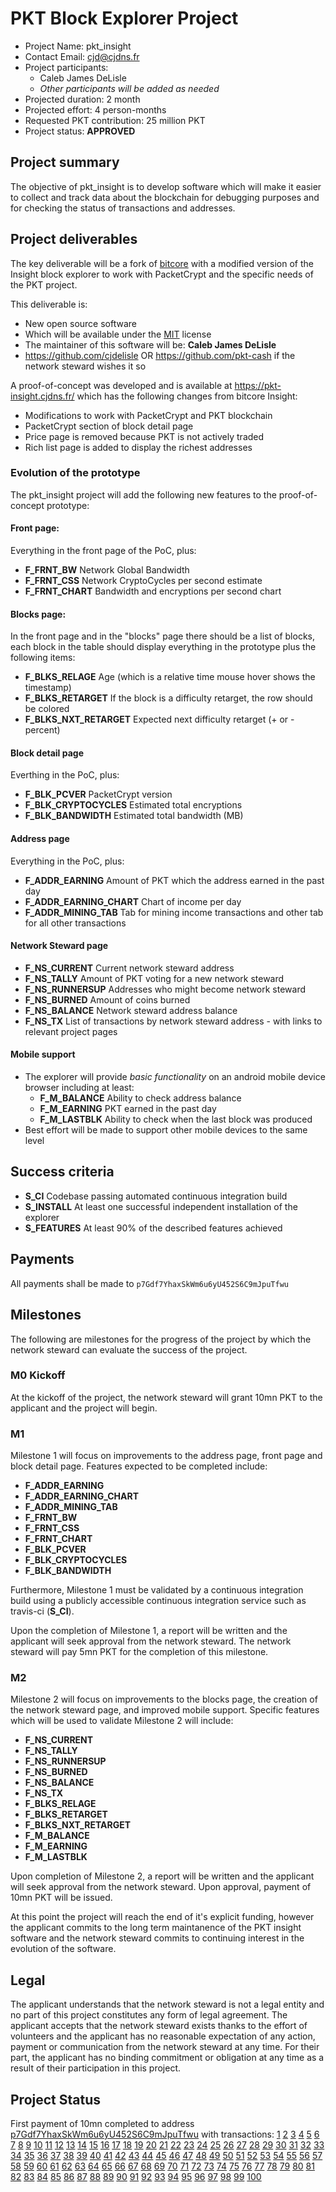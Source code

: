 # PKT Block Explorer Project

* Project Name: pkt_insight
* Contact Email: cjd@cjdns.fr
* Project participants:
  * Caleb James DeLisle
  * *Other participants will be added as needed*
* Projected duration: 2 month
* Projected effort: 4 person-months
* Requested PKT contribution: 25 million PKT
* Project status: **APPROVED**

## Project summary
The objective of pkt_insight is to develop software which will make it easier to collect and track data about the blockchain for debugging purposes and for checking the status of transactions and addresses.

## Project deliverables

The key deliverable will be a fork of [bitcore](https://github.com/bitpay/bitcore/) with a modified version of the Insight block explorer to work with PacketCrypt and the specific needs of the PKT project.

This deliverable is:
* New open source software
* Which will be available under the [MIT](https://spdx.org/licenses/MIT.html) license
* The maintainer of this software will be: **Caleb James DeLisle**
* https://github.com/cjdelisle OR https://github.com/pkt-cash if the network steward wishes it so

A proof-of-concept was developed and is available at https://pkt-insight.cjdns.fr/ which has the following changes from bitcore Insight:
* Modifications to work with PacketCrypt and PKT blockchain
* PacketCrypt section of block detail page
* Price page is removed because PKT is not actively traded
* Rich list page is added to display the richest addresses

### Evolution of the prototype

The pkt_insight project will add the following new features to the proof-of-concept prototype:

#### Front page:
Everything in the front page of the PoC, plus:
* **F_FRNT_BW** Network Global Bandwidth
* **F_FRNT_CSS** Network CryptoCycles per second estimate
* **F_FRNT_CHART** Bandwidth and encryptions per second chart

#### Blocks page:
In the front page and in the "blocks" page there should be a list of blocks, each block in the table should display everything in the prototype plus the following items:
* **F_BLKS_RELAGE** Age (which is a relative time mouse hover shows the timestamp)
* **F_BLKS_RETARGET** If the block is a difficulty retarget, the row should be colored
* **F_BLKS_NXT_RETARGET** Expected next difficulty retarget (+ or - percent)

#### Block detail page
Everthing in the PoC, plus:
* **F_BLK_PCVER** PacketCrypt version
* **F_BLK_CRYPTOCYCLES** Estimated total encryptions
* **F_BLK_BANDWIDTH** Estimated total bandwidth (MB)

#### Address page
Everything in the PoC, plus:
* **F_ADDR_EARNING** Amount of PKT which the address earned in the past day
* **F_ADDR_EARNING_CHART** Chart of income per day
* **F_ADDR_MINING_TAB** Tab for mining income transactions and other tab for all other transactions

#### Network Steward page
* **F_NS_CURRENT** Current network steward address
* **F_NS_TALLY** Amount of PKT voting for a new network steward
* **F_NS_RUNNERSUP** Addresses who might become network steward
* **F_NS_BURNED** Amount of coins burned
* **F_NS_BALANCE** Network steward address balance
* **F_NS_TX** List of transactions by network steward address - with links to relevant project pages

#### Mobile support
* The explorer will provide *basic functionality* on an android mobile device browser including at least:
  * **F_M_BALANCE** Ability to check address balance
  * **F_M_EARNING** PKT earned in the past day
  * **F_M_LASTBLK** Ability to check when the last block was produced
* Best effort will be made to support other mobile devices to the same level

## Success criteria
* **S_CI** Codebase passing automated continuous integration build
* **S_INSTALL** At least one successful independent installation of the explorer
* **S_FEATURES** At least 90% of the described features achieved

## Payments
All payments shall be made to `p7Gdf7YhaxSkWm6u6yU452S6C9mJpuTfwu`

## Milestones
The following are milestones for the progress of the project by which the network steward
can evaluate the success of the project.

### M0 Kickoff
At the kickoff of the project, the network steward will grant 10mn PKT to the applicant and
the project will begin.

### M1
Milestone 1 will focus on improvements to the address page, front page and block detail page.
Features expected to be completed include:

* **F_ADDR_EARNING**
* **F_ADDR_EARNING_CHART**
* **F_ADDR_MINING_TAB**
* **F_FRNT_BW**
* **F_FRNT_CSS**
* **F_FRNT_CHART**
* **F_BLK_PCVER**
* **F_BLK_CRYPTOCYCLES**
* **F_BLK_BANDWIDTH**

Furthermore, Milestone 1 must be validated by a continuous integration build using a publicly
accessible continuous integration service such as travis-ci (**S_CI**).

Upon the completion of Milestone 1, a report will be written and the applicant will seek
approval from the network steward. The network steward will pay 5mn PKT for the completion of
this milestone.

### M2
Milestone 2 will focus on improvements to the blocks page, the creation of the network steward
page, and improved mobile support. Specific features which will be used to validate Milestone 2
will include:

* **F_NS_CURRENT**
* **F_NS_TALLY**
* **F_NS_RUNNERSUP**
* **F_NS_BURNED**
* **F_NS_BALANCE**
* **F_NS_TX**
* **F_BLKS_RELAGE**
* **F_BLKS_RETARGET**
* **F_BLKS_NXT_RETARGET**
* **F_M_BALANCE**
* **F_M_EARNING**
* **F_M_LASTBLK**

Upon completion of Milestone 2, a report will be written and the applicant will seek
approval from the network steward. Upon approval, payment of 10mn PKT will be issued.

At this point the project will reach the end of it's explicit funding, however the applicant
commits to the long term maintanence of the PKT insight software and the network steward commits
to continuing interest in the evolution of the software.

## Legal

The applicant understands that the network steward is not a legal entity and no part of this
project constitutes any form of legal agreement. The applicant accepts that the network steward
exists thanks to the effort of volunteers and the applicant has no reasonable expectation of any
action, payment or communication from the network steward at any time. For their part, the
applicant has no binding commitment or obligation at any time as a result of their participation
in this project.

## Project Status

First payment of 10mn completed to address
[p7Gdf7YhaxSkWm6u6yU452S6C9mJpuTfwu](https://pkt-insight.cjdns.fr/#/PKT/pkt/address/p7Gdf7YhaxSkWm6u6yU452S6C9mJpuTfwu)
with transactions:
[1](https://pkt-insight.cjdns.fr/#/PKT/pkt/tx/c66ba644a7fd637a100a4285a59ab1cae5358247a70ff40dfe5a86e4747a278c)
[2](https://pkt-insight.cjdns.fr/#/PKT/pkt/tx/8cfdf56eb33ebaa44c93067b684a9d2aa565153063ce328d380cfe465ee09773)
[3](https://pkt-insight.cjdns.fr/#/PKT/pkt/tx/f87c5f625f2c13660fc8e35b5d657c483ebe2202efb69f7488f573e3f5823423)
[4](https://pkt-insight.cjdns.fr/#/PKT/pkt/tx/f55b9dbeefc8d38507ed0bb98c82ce2711b04d3c46b793447e58c4821a654403)
[5](https://pkt-insight.cjdns.fr/#/PKT/pkt/tx/d9d848914a33794a4b0f0b69ecd469259d4b0c26f31a5e722789f3c66cb817cf)
[6](https://pkt-insight.cjdns.fr/#/PKT/pkt/tx/17c13eee951ae103add8e04d560c767e265c3947dc30727b5249f014b0fb096e)
[7](https://pkt-insight.cjdns.fr/#/PKT/pkt/tx/276aa02f6e8e7bed6f42d460ce6c04234e134f91c8526e0b13aa2c74e937044c)
[8](https://pkt-insight.cjdns.fr/#/PKT/pkt/tx/92cdfe570344c1208e45ec075a958654ca023e155d9059109724aca3e298d704)
[9](https://pkt-insight.cjdns.fr/#/PKT/pkt/tx/ca40f94fe98e97164a71f1b476e9d5c01b9760af04545ce85988d4baa738dff1)
[10](https://pkt-insight.cjdns.fr/#/PKT/pkt/tx/1146ae6cc8d8af5b93114d85d643343e23cf8d8126405c5ecb663ed9c4c1bb4f)
[11](https://pkt-insight.cjdns.fr/#/PKT/pkt/tx/79d32535b50fd0a7d0bf1ff5f98fce94999e4aa539b301155bb82aacc13549dc)
[12](https://pkt-insight.cjdns.fr/#/PKT/pkt/tx/70841535a2c4c3bc1d58d297333dffef7959b11b00635d9bcb376eb18e421b6f)
[13](https://pkt-insight.cjdns.fr/#/PKT/pkt/tx/064e4d4c01145ffc3bb444f96facfeadb3c76cf4fcd274e95595233154aeeb8b)
[14](https://pkt-insight.cjdns.fr/#/PKT/pkt/tx/1f7a216394c278cb2433e51683bf7771e8e1814ed9609401fa6015bb1d747034)
[15](https://pkt-insight.cjdns.fr/#/PKT/pkt/tx/8136e214d03f5f4b2042a5144bf02e11f9f000ceec3babe694e48a784409000c)
[16](https://pkt-insight.cjdns.fr/#/PKT/pkt/tx/c2311b165f72abe75e7bc95944170c97501a41bd2b1591fb13e0420e1a9485d0)
[17](https://pkt-insight.cjdns.fr/#/PKT/pkt/tx/3a89b5c0d32d934732b9f8dcdc3d22dfc69dd0ac7d668ee4deed4c63fb104895)
[18](https://pkt-insight.cjdns.fr/#/PKT/pkt/tx/360b4c9408b872e9e9c1fe5432b86f121eab427030937c3b7a5891d709cb21bc)
[19](https://pkt-insight.cjdns.fr/#/PKT/pkt/tx/3ad1d7b74270cfcc4dd22d3d74de2e0cb72d87407e6137777ba71bb035e7ef38)
[20](https://pkt-insight.cjdns.fr/#/PKT/pkt/tx/b8679a0c7843887513e30dc6d1dd8d275abc7087af6c0dcd03484a766e2181e0)
[21](https://pkt-insight.cjdns.fr/#/PKT/pkt/tx/d3bb52780ae890bac41484e0b548afee9cb6f94f4959716e9ec59157f3efec6c)
[22](https://pkt-insight.cjdns.fr/#/PKT/pkt/tx/64e236436b4d51c4651d29e60791f99cea35b570c41d96be7efb10dc67779d4a)
[23](https://pkt-insight.cjdns.fr/#/PKT/pkt/tx/f2012915498362c8a61d1517ab558f2aa105e4b9abdd23b02db92e9d2f1286c5)
[24](https://pkt-insight.cjdns.fr/#/PKT/pkt/tx/a184204ddee752fef41525a1b262bfca5205b2ba9c4a055d88c06e08fc84d7a9)
[25](https://pkt-insight.cjdns.fr/#/PKT/pkt/tx/b0d5040b708e9d5c9367f89d217902c5cf8a0843cb3ea4ed8d979481e882176b)
[26](https://pkt-insight.cjdns.fr/#/PKT/pkt/tx/c29cf9489ef79cc460d4134cba591fa3933d58ab8b58fda2a6e5f2d33907703e)
[27](https://pkt-insight.cjdns.fr/#/PKT/pkt/tx/a77106785bed7cd24e0b6f4e6ffaa762f112db3101d201060850e50670ded445)
[28](https://pkt-insight.cjdns.fr/#/PKT/pkt/tx/bf81890b5feb9f067a3fc65979eed7ff018169af57dade85ce6868d8cad87971)
[29](https://pkt-insight.cjdns.fr/#/PKT/pkt/tx/129779dce8fc45e9e53e9a0b84de8b33ccc31758c4ea7f01e43bd0e8c2f54a21)
[30](https://pkt-insight.cjdns.fr/#/PKT/pkt/tx/d8943bb0822354aa38aab13ad8bf64a85186e5eca939be51a52defcdaa21cbe7)
[31](https://pkt-insight.cjdns.fr/#/PKT/pkt/tx/b59806a6e28bd607798334516137b89bf9fdadcb4f6f003e19b3f32bc259d881)
[32](https://pkt-insight.cjdns.fr/#/PKT/pkt/tx/d11900f7dc64669568d3c4ea07f93ec958cfbd5fab53f6c5eec31704ae77a6f4)
[33](https://pkt-insight.cjdns.fr/#/PKT/pkt/tx/4042ab4ac2744a371e72e29de940f639142bb768bd9a1a9953bc67b1da3525f8)
[34](https://pkt-insight.cjdns.fr/#/PKT/pkt/tx/5880f14a6805f1fca71904e0650afc5e2a5778dda874b827acab17b68208caea)
[35](https://pkt-insight.cjdns.fr/#/PKT/pkt/tx/f1812191cb922008efcd0129315ef2499f4eed792ffa9a4cfe86c40adf57cf6a)
[36](https://pkt-insight.cjdns.fr/#/PKT/pkt/tx/712474852e69c05174ced55531671f9517aea4ab0df15e6330d12f8d7db2590f)
[37](https://pkt-insight.cjdns.fr/#/PKT/pkt/tx/a70005b7529849a62ff752090f83b97666efa1e09288fcbe23309dfb5595a734)
[38](https://pkt-insight.cjdns.fr/#/PKT/pkt/tx/e0490d40988bd938758716028c62227c656e1d1cd0863bdc4fe22047b11738b5)
[39](https://pkt-insight.cjdns.fr/#/PKT/pkt/tx/672848bf7f3f7c2be29e5d2c70be4bad4a4bfed5ad1811db5a28d395073bf5a2)
[40](https://pkt-insight.cjdns.fr/#/PKT/pkt/tx/d68dea39976054255e294f6d7375243f5d907e5b3f1050887984ce04ee018d65)
[41](https://pkt-insight.cjdns.fr/#/PKT/pkt/tx/a4b926f8ee39b20e89ea7794b82ede490e17e7c2b2d89234ab9ebcbc5b7b2770)
[42](https://pkt-insight.cjdns.fr/#/PKT/pkt/tx/e79f8f7fdda3a2ff6f8ee521c72f0fcb822006187b268b771717ddb590f9deb8)
[43](https://pkt-insight.cjdns.fr/#/PKT/pkt/tx/f3f53fea11244941958071297a5c9b87bcfe4afa25de7ac4c2ed8e064bda15ad)
[44](https://pkt-insight.cjdns.fr/#/PKT/pkt/tx/2e9b0e2ad0863120650fb3e172581af7e30afffef86e171c43881b3291cd3fcb)
[45](https://pkt-insight.cjdns.fr/#/PKT/pkt/tx/674ef53629ab0e7ada47dbb2608c3bf701f14505407a93f26bc8fce30a69abb9)
[46](https://pkt-insight.cjdns.fr/#/PKT/pkt/tx/cd1c21f2e8ea9250557ca20308e2d3912f63fb5ea34f04a5b96bfc7153eb8d06)
[47](https://pkt-insight.cjdns.fr/#/PKT/pkt/tx/0243688f3cfb4c8ad057d9be3b02ffdd4e720d49871d0a0375fa273433f547ba)
[48](https://pkt-insight.cjdns.fr/#/PKT/pkt/tx/ddc3e25f29dd6108f01ac2fe5ae36a71ff4e8453a85e938f1ab3b36c47fd82c9)
[49](https://pkt-insight.cjdns.fr/#/PKT/pkt/tx/93cfd3b3617169b0091a60943b30bd91d724f27eb1649ef8255a6f90f227ea79)
[50](https://pkt-insight.cjdns.fr/#/PKT/pkt/tx/d489652bbfa6e9e42886a5b645f647d68494df5b57a51683f2bd5a904e5f64c2)
[51](https://pkt-insight.cjdns.fr/#/PKT/pkt/tx/efefa38b723277ae1e3a45a51ea00601ee210688a2be55b58ae55c387f832b52)
[52](https://pkt-insight.cjdns.fr/#/PKT/pkt/tx/60fa1e3667ace9159b4e1030bef5e6640c6ee0c770a431326c40eb5a6a2da070)
[53](https://pkt-insight.cjdns.fr/#/PKT/pkt/tx/ec1fa4b6f652fc60879ed52d8bdd71f87021386269013ac4b809f919f8495562)
[54](https://pkt-insight.cjdns.fr/#/PKT/pkt/tx/83778e6ec23c758207acd347b4b98718d68d41d608874b412241c3f4dee6803f)
[55](https://pkt-insight.cjdns.fr/#/PKT/pkt/tx/966537d6de18a272da17c31fc4cb699023304d9a5e6351d7e1c00cc4546851f9)
[56](https://pkt-insight.cjdns.fr/#/PKT/pkt/tx/6d97031ac8b08bcf68eaf1255b623bad6679db3f0876e437e5f307ed9b500ea4)
[57](https://pkt-insight.cjdns.fr/#/PKT/pkt/tx/5b2afea996a275d599a3be0b7ca6f3eedc9bfe00f1dba79a93c34033ce76a828)
[58](https://pkt-insight.cjdns.fr/#/PKT/pkt/tx/13df4ef649e72f7413b93dcb82cb1eced1552be4033eb67dc2b0acb151b887dd)
[59](https://pkt-insight.cjdns.fr/#/PKT/pkt/tx/c967ea2780e1e361094c84cb559810329cecf6563b55e413af3c4da5b3e22c37)
[60](https://pkt-insight.cjdns.fr/#/PKT/pkt/tx/467066401953794f302690f43a41ed91ac5481d4aef3670af041cefb39472cc9)
[61](https://pkt-insight.cjdns.fr/#/PKT/pkt/tx/71a813495380f7704f573a5b993de932e74dad40a9880f329eb138626a89bf4d)
[62](https://pkt-insight.cjdns.fr/#/PKT/pkt/tx/d76fe817f6f0b7d75e1a858da5f6c5e76fee3002eb28c235fe28816f0f754e5d)
[63](https://pkt-insight.cjdns.fr/#/PKT/pkt/tx/cf44c747acda919ce62c1e6a05ebfd0790db2fc9c17ec8179e32a0132c8b1685)
[64](https://pkt-insight.cjdns.fr/#/PKT/pkt/tx/d647e4c6ad65ca595eb1caf92e87b8709f4070b8b50cb09d0498768239a1db48)
[65](https://pkt-insight.cjdns.fr/#/PKT/pkt/tx/35dc00daa2f7394ffa2a2c1b5e2d1e60f1be05f26588e10ad392802d9d85f5d5)
[66](https://pkt-insight.cjdns.fr/#/PKT/pkt/tx/82c597350860b553870627f3a77ed2b741d97143701e14ab7c85819f95f29edf)
[67](https://pkt-insight.cjdns.fr/#/PKT/pkt/tx/9d149b7286e33d5929712f3fd1e65b4de119765e2aadce5ad03088038af32b4e)
[68](https://pkt-insight.cjdns.fr/#/PKT/pkt/tx/3356c4309dec5b032f3a47c883967d2605e4ec88e19911d0fcd8684794cd2e21)
[69](https://pkt-insight.cjdns.fr/#/PKT/pkt/tx/65c90fae30eae7b2f1f5ac9e88d2fb5bc6db95afd4916d1b0f5d60ceab0c39e6)
[70](https://pkt-insight.cjdns.fr/#/PKT/pkt/tx/2269ddc10f29768e2597792e344069eadf2fbd8fe80d95fcff194d7aca9cb946)
[71](https://pkt-insight.cjdns.fr/#/PKT/pkt/tx/589e9bb51f519001a413cc7addc2e1d6a15bfe184307cdc387d948439cddb457)
[72](https://pkt-insight.cjdns.fr/#/PKT/pkt/tx/4ed7ff5e591acb60a0aa3611f55efd632add1a5c0285527a0691d1bd13fc5117)
[73](https://pkt-insight.cjdns.fr/#/PKT/pkt/tx/dc7b68fd4ea2792736622074bdf088d1d326b43f6ce881ecb5adbd63480e0b77)
[74](https://pkt-insight.cjdns.fr/#/PKT/pkt/tx/578ae00c7fbaff96bbf8c869cc22d8a7e045d7b36cca9362049bfc039297063c)
[75](https://pkt-insight.cjdns.fr/#/PKT/pkt/tx/2412177ca6bf26eb7794214f0a90ac32fb72a8f0f0884945b154a1e889f030a5)
[76](https://pkt-insight.cjdns.fr/#/PKT/pkt/tx/8833c2bcde666d878b228d98207eb6351220ebbda9f97f46a2421210cf970d82)
[77](https://pkt-insight.cjdns.fr/#/PKT/pkt/tx/aad92b76947150197af8f9c94a1a4fe02a1bcb9982c84375b8dec1be77c8aa10)
[78](https://pkt-insight.cjdns.fr/#/PKT/pkt/tx/30f9ee3e2d82b35eeff74381215ca5b56a12d2bfde485b1db555bd65a8d30968)
[79](https://pkt-insight.cjdns.fr/#/PKT/pkt/tx/bb2109adf310bf1c189f12ebcf35b26a36d69b807f2410ce589cf0941a621f2d)
[80](https://pkt-insight.cjdns.fr/#/PKT/pkt/tx/eaedc00323ab8124b024b7505cb6522060130d6593b556d1188203b9ebb809ab)
[81](https://pkt-insight.cjdns.fr/#/PKT/pkt/tx/b82628400fa9ac79c41ec42a160ca86f3b8380b54e0b94a4de802032fff673e7)
[82](https://pkt-insight.cjdns.fr/#/PKT/pkt/tx/6077aa9740da299e9756009736a949e8648c11f08ef0f1295e868ce422adaf99)
[83](https://pkt-insight.cjdns.fr/#/PKT/pkt/tx/977f3395a2e2ba897f397527b89fab1712eecf73b3f74590d9463663ecac9d1b)
[84](https://pkt-insight.cjdns.fr/#/PKT/pkt/tx/18d2d5187219ff23d711b5fe2d17feb3ff1bea711e71b42c0f719db32f5307c8)
[85](https://pkt-insight.cjdns.fr/#/PKT/pkt/tx/e08891cf06b09a967d5323cc05d1e406ea992220e526c138f97741da8c3efe80)
[86](https://pkt-insight.cjdns.fr/#/PKT/pkt/tx/65693b32c6adf96736ab6711ca1e0115b43fdc489e438a29502fb94584efc19c)
[87](https://pkt-insight.cjdns.fr/#/PKT/pkt/tx/df34ba8c4d28983ab2ccae2c6f487318bead14213ffa56a6ae81108154d0c95d)
[88](https://pkt-insight.cjdns.fr/#/PKT/pkt/tx/2860c5971fec32064055195b7cb21dbf23b5fbeecc6473cceeba200e446555fa)
[89](https://pkt-insight.cjdns.fr/#/PKT/pkt/tx/ad3b280b7a606f8c8e08d15ef903e4709d6af9c026eef362397e701639c48366)
[90](https://pkt-insight.cjdns.fr/#/PKT/pkt/tx/3eec1cf83e86077e41bf8aa54e1736cedf43afa551b8f535346413f0bf2b62b1)
[91](https://pkt-insight.cjdns.fr/#/PKT/pkt/tx/04d60a0be8485906f4dcd10eb9fcfb2b6c8e947c5261fff358062573897481fd)
[92](https://pkt-insight.cjdns.fr/#/PKT/pkt/tx/386258a23df5dd8ef5cf33b8aaece328ff0508744077940d34c36137ec89502b)
[93](https://pkt-insight.cjdns.fr/#/PKT/pkt/tx/52cb1cc1fb7499afda54d2e6e6430ebcf754885e4dea3cc070b1ade3b896f003)
[94](https://pkt-insight.cjdns.fr/#/PKT/pkt/tx/55c98034a394abc3c372423bceeaf2369f2ab3001b651024e6eafc7b7cbef3d7)
[95](https://pkt-insight.cjdns.fr/#/PKT/pkt/tx/85d5713de68398bb4dd47ee909756dbcedde1882d46fee219c8756df1be21b68)
[96](https://pkt-insight.cjdns.fr/#/PKT/pkt/tx/b389180672323f8fb8141943a09fb486a85cef5f37c75e678f90a57f95562829)
[97](https://pkt-insight.cjdns.fr/#/PKT/pkt/tx/682f5ce58d567db4a3eca338576f6d6728cf15b9aa1e6eea078ba7e58c0c1c85)
[98](https://pkt-insight.cjdns.fr/#/PKT/pkt/tx/8510d650a5daf6071e3610553859a1bd077e1a79d56e0f06ac0b087268de562b)
[99](https://pkt-insight.cjdns.fr/#/PKT/pkt/tx/7de8bbd8f1b5395ccfd55d90ba924019ee4707e1a56147fb92a24c519f55a53f)
[100](https://pkt-insight.cjdns.fr/#/PKT/pkt/tx/6cc2f3148c906f329f1e0486d9e9c6936393209bf21df3531ca9b4fffcbf59cc)
